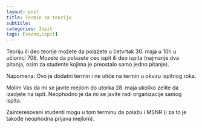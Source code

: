 ```yaml
---
layout: post
title: Termin za teoriju 
subtitle: 
categories: Ispit 
tags: [vazno,ispit]
---
```


Teoriju ili deo teorije možete da polažete u četvrtak 30. maja u 10h u učionici 706. 
Mozete da polazete ceo ispit ili deo ispita (najmanje dva pitanja, osim za studente kojima je preostalo samo jedno pitanje). 

Napomena: Ovo je dodatni termin i ne utiče na termin u okviru ispitnog roka. 

Molim Vas da mi se javite mejlom do utorka 28. maja ukoliko zelite da izadjete na ispit. Neophodno je da mi se javite radi organizacije samog ispita.

Zainteresovani studenti mogu u tom terminu da polažu i MSNR (i za to je takođe neophodna prijava mejlom). 
